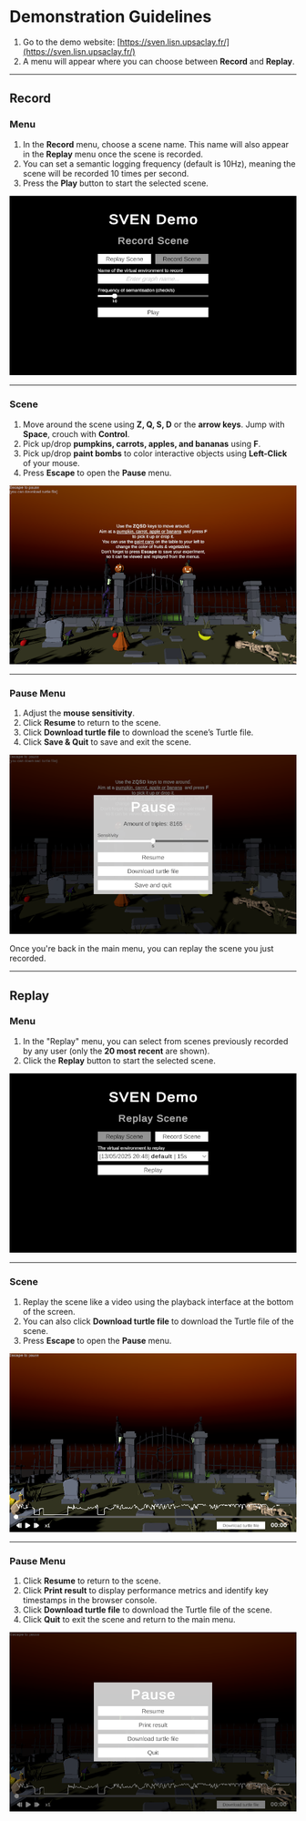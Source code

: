 # Demonstration Guidelines

1. Go to the demo website: [https://sven.lisn.upsaclay.fr/](https://sven.lisn.upsaclay.fr/)
2. A menu will appear where you can choose between **Record** and **Replay**.

---

## Record

### Menu

1. In the **Record** menu, choose a scene name. This name will also appear in the **Replay** menu once the scene is recorded.
2. You can set a semantic logging frequency (default is 10Hz), meaning the scene will be recorded 10 times per second.
3. Press the **Play** button to start the selected scene.

![Record Menu](../../Documentation~/record-menu.png)

---

### Scene

1. Move around the scene using **Z, Q, S, D** or the **arrow keys**. Jump with **Space**, crouch with **Control**.
2. Pick up/drop **pumpkins, carrots, apples, and bananas** using **F**.
3. Pick up/drop **paint bombs** to color interactive objects using **Left-Click** of your mouse.
4. Press **Escape** to open the **Pause** menu.

![Record Scene](../../Documentation~/record-scene.png)

---

### Pause Menu

1. Adjust the **mouse sensitivity**.
2. Click **Resume** to return to the scene.
3. Click **Download turtle file** to download the scene’s Turtle file.
4. Click **Save & Quit** to save and exit the scene.

![Record Scene Pause](../../Documentation~/record-scene-pause.png)

Once you're back in the main menu, you can replay the scene you just recorded.

---

## Replay

### Menu

1. In the "Replay" menu, you can select from scenes previously recorded by any user (only the **20 most recent** are shown).
2. Click the **Replay** button to start the selected scene.

![Replay Menu](../../Documentation~/replay-menu.png)

---

### Scene

1. Replay the scene like a video using the playback interface at the bottom of the screen.
2. You can also click **Download turtle file** to download the Turtle file of the scene.
3. Press **Escape** to open the **Pause** menu.

![Replay Scene](../../Documentation~/replay-scene.png)

---

### Pause Menu

1. Click **Resume** to return to the scene.
2. Click **Print result** to display performance metrics and identify key timestamps in the browser console.
3. Click **Download turtle file** to download the Turtle file of the scene.
4. Click **Quit** to exit the scene and return to the main menu.

![Replay Scene Pause](../../Documentation~/replay-scene-pause.png)
